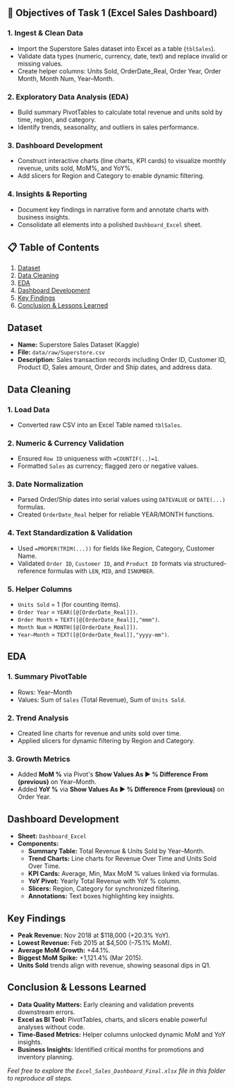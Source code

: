  
## 🎯 Objectives of Task 1 (Excel Sales Dashboard)

### 1. Ingest & Clean Data

- Import the Superstore Sales dataset into Excel as a table (`tblSales`).
- Validate data types (numeric, currency, date, text) and replace invalid or missing values.
- Create helper columns: Units Sold, OrderDate_Real, Order Year, Order Month, Month Num, Year–Month.

### 2. Exploratory Data Analysis (EDA)

- Build summary PivotTables to calculate total revenue and units sold by time, region, and category.
- Identify trends, seasonality, and outliers in sales performance.

### 3. Dashboard Development

- Construct interactive charts (line charts, KPI cards) to visualize monthly revenue, units sold, MoM%, and YoY%.
- Add slicers for Region and Category to enable dynamic filtering.

### 4. Insights & Reporting

- Document key findings in narrative form and annotate charts with business insights.
- Consolidate all elements into a polished `Dashboard_Excel` sheet.

## 📋 Table of Contents

1. [Dataset](#dataset)
2. [Data Cleaning](#data-cleaning)
3. [EDA](#eda)
4. [Dashboard Development](#dashboard-development)
5. [Key Findings](#key-findings)
6. [Conclusion & Lessons Learned](#conclusion--lessons-learned)

## Dataset

- **Name:** Superstore Sales Dataset (Kaggle)
- **File:** `data/raw/Superstore.csv`
- **Description:** Sales transaction records including Order ID, Customer ID, Product ID, Sales amount, Order and Ship dates, and address data.

## Data Cleaning

### 1. Load Data

- Converted raw CSV into an Excel Table named `tblSales`.

### 2. Numeric & Currency Validation

- Ensured `Row ID` uniqueness with `=COUNTIF(..)=1`.
- Formatted `Sales` as currency; flagged zero or negative values.

### 3. Date Normalization

- Parsed Order/Ship dates into serial values using `DATEVALUE` or `DATE(...)` formulas.
- Created `OrderDate_Real` helper for reliable YEAR/MONTH functions.

### 4. Text Standardization & Validation

- Used `=PROPER(TRIM(...))` for fields like Region, Category, Customer Name.
- Validated `Order ID`, `Customer ID`, and `Product ID` formats via structured-reference formulas with `LEN`, `MID`, and `ISNUMBER`.

### 5. Helper Columns

- `Units Sold` = 1 (for counting items).
- `Order Year` = `YEAR([@[OrderDate_Real]])`.
- `Order Month` = `TEXT([@[OrderDate_Real]],"mmm")`.
- `Month Num` = `MONTH([@[OrderDate_Real]])`.
- `Year–Month` = `TEXT([@[OrderDate_Real]],"yyyy-mm")`.

## EDA

### 1. Summary PivotTable

- Rows: Year–Month
- Values: Sum of `Sales` (Total Revenue), Sum of `Units Sold`.

### 2. Trend Analysis

- Created line charts for revenue and units sold over time.
- Applied slicers for dynamic filtering by Region and Category.

### 3. Growth Metrics

- Added **MoM %** via Pivot's **Show Values As ► % Difference From (previous)** on Year–Month.
- Added **YoY %** via **Show Values As ► % Difference From (previous)** on Order Year.

## Dashboard Development

- **Sheet:** `Dashboard_Excel`
- **Components:**
  - **Summary Table:** Total Revenue & Units Sold by Year–Month.
  - **Trend Charts:** Line charts for Revenue Over Time and Units Sold Over Time.
  - **KPI Cards:** Average, Min, Max MoM % values linked via formulas.
  - **YoY Pivot:** Yearly Total Revenue with YoY % column.
  - **Slicers:** Region, Category for synchronized filtering.
  - **Annotations:** Text boxes highlighting key insights.

## Key Findings

- **Peak Revenue:** Nov 2018 at $118,000 (+20.3% YoY).
- **Lowest Revenue:** Feb 2015 at $4,500 (–75.1% MoM).
- **Average MoM Growth:** +44.1%.
- **Biggest MoM Spike:** +1,121.4% (Mar 2015).
- **Units Sold** trends align with revenue, showing seasonal dips in Q1.

## Conclusion & Lessons Learned

- **Data Quality Matters:** Early cleaning and validation prevents downstream errors.
- **Excel as BI Tool:** PivotTables, charts, and slicers enable powerful analyses without code.
- **Time-Based Metrics:** Helper columns unlocked dynamic MoM and YoY insights.
- **Business Insights:** Identified critical months for promotions and inventory planning.

_Feel free to explore the `Excel_Sales_Dashboard_Final.xlsx` file in this folder to reproduce all steps._
